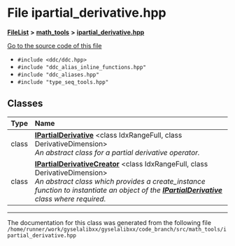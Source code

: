 

# File ipartial\_derivative.hpp



[**FileList**](files.md) **>** [**math\_tools**](dir_3ced5d1c6eac490d7704c2e023d148d8.md) **>** [**ipartial\_derivative.hpp**](ipartial__derivative_8hpp.md)

[Go to the source code of this file](ipartial__derivative_8hpp_source.md)



* `#include <ddc/ddc.hpp>`
* `#include "ddc_alias_inline_functions.hpp"`
* `#include "ddc_aliases.hpp"`
* `#include "type_seq_tools.hpp"`















## Classes

| Type | Name |
| ---: | :--- |
| class | [**IPartialDerivative**](classIPartialDerivative.md) &lt;class IdxRangeFull, class DerivativeDimension&gt;<br>_An abstract class for a partial derivative operator._  |
| class | [**IPartialDerivativeCreator**](classIPartialDerivativeCreator.md) &lt;class IdxRangeFull, class DerivativeDimension&gt;<br>_An abstract class which provides a create\_instance function to instantiate an object of the_ [_**IPartialDerivative**_](classIPartialDerivative.md) _class where required._ |



















































------------------------------
The documentation for this class was generated from the following file `/home/runner/work/gyselalibxx/gyselalibxx/code_branch/src/math_tools/ipartial_derivative.hpp`

